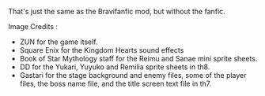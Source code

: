 That's just the same as the Bravifanfic mod, but without the fanfic.

Image Credits :

- ZUN for the game itself. 
- Square Enix for the Kingdom Hearts sound effects
- Book of Star Mythology staff for the Reimu and Sanae mini sprite sheets.
- DD for the Yukari, Yuyuko and Remilia sprite sheets in th8.
- Gastari for the stage background and enemy files, some of the player files, the boss name file, and the title screen text file in th7.
